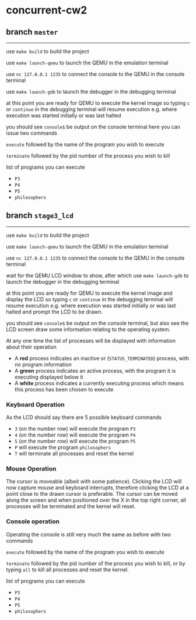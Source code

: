 # concurrent-cw2

## branch `master`

---

use `make build` to build the project

use `make launch-qemu` to launch the QEMU in the emulation terminal

use `nc 127.0.0.1 1235` to connect the console to the QEMU in the console terminal

use `make launch-gdb` to launch the debugger in the debugging terminal

at this point you are ready for QEMU to execute the kernel image so typing `c` or `continue` in the debugging terminal will resume execution e.g. where execution was started initially or was last halted

you should see `console$` be output on the console terminal here you can issue two commands

`execute` followed by the name of the program you wish to execute

`terminate` followed by the pid number of the process you wish to kill

list of programs you can execute

- `P3`
- `P4`
- `P5`
- `philosophers`

## branch `stage3_lcd`

---

use `make build` to build the project

use `make launch-qemu` to launch the QEMU in the emulation terminal

use `nc 127.0.0.1 1235` to connect the console to the QEMU in the console terminal

wait for the QEMU LCD window to show, after which use `make launch-gdb` to launch the debugger in the debugging terminal

at this point you are ready for QEMU to execute the kernel image and display the LCD so typing `c` or `continue` in the debugging terminal will resume execution e.g. where execution was started initially or was last halted and prompt the LCD to be drawn.

you should see `console$` be output on the console terminal, but also see the LCD screen draw some information relating to the operating system.

At any one time the list of processes will be displayed with information about their operation

- A **red** process indicates an inactive or (`STATUS_TERMINATED`) process, with no program information
- A **green** process indicates an active process, with the program it is executing displayed below it
- A **white** process indicates a currently executing process which means this process has been chosen to execute

### Keyboard Operation

As the LCD should say there are 5 possible keyboard commands

- `3` (on the number row) will execute the program `P3`
- `4` (on the number row) will execute the program `P4`
- `5` (on the number row) will execute the program `P5`
- `P` will execute the program `philosophers`
- `T` will terminate all processes and reset the kernel

### Mouse Operation

The cursor is moveable (albeit with some patience). Clicking the LCD will now capture mouse and keyboard interrupts, therefore clicking the LCD at a point close to the drawn cursor is preferable. The cursor can be moved along the screen and when positioned over the X in the top right corner, all processes will be terminated and the kernel will reset.

### Console operation

Operating the console is still very much the same as before with two commands

`execute` followed by the name of the program you wish to execute

`terminate` followed by the pid number of the process you wish to kill, or by typing `all` to kill all processes and reset the kernel.

list of programs you can execute

- `P3`
- `P4`
- `P5`
- `philosophers`
